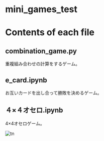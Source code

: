 # mini_games_test

# Contents of each file

## combination_game.py

重複組み合わせの計算をするゲーム。

## e_card.ipynb

お互いカードを出し合って勝敗を決めるゲーム。

## ４×４オセロ.ipynb

4×4オセロゲーム。

![tn](https://user-images.githubusercontent.com/46132709/219397668-da217c51-0814-4110-9b95-598b111488a9.png)
